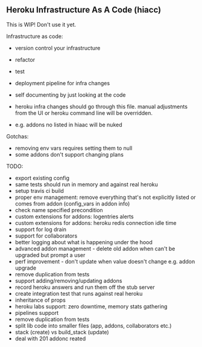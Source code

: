 Heroku Infrastructure As A Code (hiacc)
-------

This is WIP! Don't use it yet.

Infrastructure as code:
- version control your infrastructure
- refactor 
- test
- deployment pipeline for infra changes
- self documenting by just looking at the code

- heroku infra changes should go through this file. manual adjustments from the UI or heroku command line will be overridden.
- e.g. addons no listed in hiaac will be nuked


Gotchas:
- removing env vars requires setting them to null
- some addons don't support changing plans


TODO:
- export existing config 
- same tests should run in memory and against real heroku
- setup travis ci build 
- proper env management: remove everything that's not explicitly listed or comes from addon (config_vars in addon info)
- check name specified precondition
- custom extensions for addons: logentries alerts
- custom extensions for addons: heroku redis connection idle time
- support for log drain
- support for collaborators
- better logging about what is happening under the hood
- advanced addon management - delete old addon when can't be upgraded but prompt a user
- perf improvement - don't update when value doesn't change e.g. addon upgrade
- remove duplication from tests
- support adding/removing/updating addons 
- record heroku answers and run them off the stub server 
- create integration test that runs against real heroku 
- inheritance of props
- heroku labs support: zero downtime, memory stats gathering
- pipelines support
- remove duplication from tests
- split lib code into smaller files (app, addons, collaborators etc.)
- stack (create) vs build_stack (update)
- deal with 201 addonc reated
